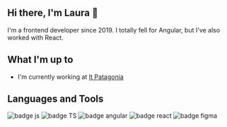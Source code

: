 ## Hi there, I'm Laura 👋
I'm a frontend developer since 2019. I totally fell for Angular, but I've also worked with React.

## What I'm up to
- I'm currently working at [It Patagonia](https://www.itpatagonia.com)

## Languages and Tools
![badge js](https://img.shields.io/badge/JavaScript-323330?style=for-the-badge&logo=javascript&logoColor=F7DF1E) ![badge TS](https://img.shields.io/badge/TypeScript-007ACC?style=for-the-badge&logo=typescript&logoColor=white) ![badge angular](https://img.shields.io/badge/Angular-DD0031?style=for-the-badge&logo=angular&logoColor=white) ![badge react](https://img.shields.io/badge/React-20232A?style=for-the-badge&logo=react&logoColor=61DAFB) ![badge figma](https://img.shields.io/badge/Figma-F24E1E?style=for-the-badge&logo=figma&logoColor=white)
